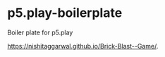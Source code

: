 # p5.play-boilerplate
Boiler plate for p5.play

https://nishitaggarwal.github.io/Brick-Blast--Game/.
